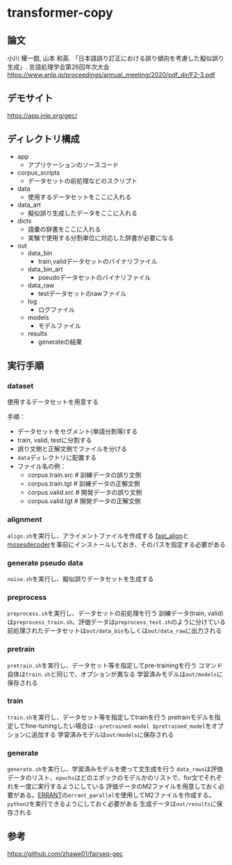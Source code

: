 # transformer-copy

## 論文
小川 耀一朗, 山本 和英. 「日本語誤り訂正における誤り傾向を考慮した擬似誤り生成」. 言語処理学会第26回年次大会
https://www.anlp.jp/proceedings/annual_meeting/2020/pdf_dir/F2-3.pdf

## デモサイト
https://app.jnlp.org/gec/

## ディレクトリ構成
- app
  - アプリケーションのソースコード
- corpus_scripts
  - データセットの前処理などのスクリプト
- data
  - 使用するデータセットをここに入れる
- data_art
  - 擬似誤り生成したデータをここに入れる
- dicts
  - 語彙の辞書をここに入れる
  - 実験で使用する分割単位に対応した辞書が必要になる
- out
  - data_bin
    - train,validデータセットのバイナリファイル
  - data_bin_art
    - pseudoデータセットのバイナリファイル
  - data_raw
    - testデータセットのrawファイル
  - log
    - ログファイル
  - models
    - モデルファイル
  - results
    - generateの結果


## 実行手順

### dataset
使用するデータセットを用意する

手順：
- データセットをセグメント(単語分割等)する
- train, valid, testに分割する
- 誤り文側と正解文側でファイルを分ける
- `data`ディレクトリに配置する
- ファイル名の例：
  - corpus.train.src  # 訓練データの誤り文側
  - corpus.train.tgt  # 訓練データの正解文側
  - corpus.valid.src  # 開発データの誤り文側
  - corpus.valid.tgt  # 開発データの正解文側

### alignment
`align.sh`を実行し、アライメントファイルを作成する
[fast_align](https://github.com/clab/fast_align)と[mosesdecoder](https://github.com/moses-smt/mosesdecoder)を事前にインストールしておき、そのパスを指定する必要がある


### generate pseudo data
`noise.sh`を実行し、擬似誤りデータセットを生成する


### preprocess
`preprocess.sh`を実行し、データセットの前処理を行う
訓練データ(train, valid)は`preprocess_train.sh`、評価データは`preprocess_test.sh`のように分けている
前処理されたデータセットは`out/data_bin`もしくは`out/data_raw`に出力される


### pretrain
`pretrain.sh`を実行し、データセット等を指定してpre-trainingを行う
コマンド自体は`train.sh`と同じで、オプションが異なる
学習済みモデルは`out/models`に保存される

### train
`train.sh`を実行し、データセット等を指定してtrainを行う
pretrainモデルを指定してfine-tuningしたい場合は`--pretrained-model $pretrained_model`をオプションに追加する
学習済みモデルは`out/models`に保存される


### generate
`generate.sh`を実行し、学習済みモデルを使って文生成を行う
`data_rows`は評価データのリスト、`epochs`はどのエポックのモデルかのリストで、for文でそれぞれを一度に実行するようにしている
評価データのM2ファイルを用意しておく必要がある。[ERRANT](https://github.com/chrisjbryant/errant)の`errant_parallel`を使用してM2ファイルを作成する。
`python2`を実行できるようにしておく必要がある
生成データは`out/results`に保存される


## 参考
https://github.com/zhawe01/fairseq-gec
